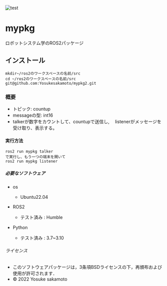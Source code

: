 ![test](https://github.com/Yosukesakamoto/mypkg2/actions/workflows/test.yml/badge.svg)
# mypkg
  ロボットシステム学のROS2パッケージ

## インストール
  
    
    mkdir~/ros2のワークスペースの名前/src
    cd ~/ros2のワークスペースの名前/src
    git@github.com:Yosukesakamoto/mypkg2.git



### 概要
* トピック: countup
* messageの型: int16
* talkerが数字をカウントして、countupで送信し,
　listenerがメッセージを受け取り、表示する。

#### 実行方法

    ros2 run mypkg talker
    で実行し、もう一つの端末を開いて
    ros2 run mypkg listener

##### 必要なソフトウェア
* os
　 
     * Ubuntu22.04

* ROS2
     * テスト済み : Humble

* Python
     * テスト済み : 3.7~3.10

###### ライセンス
* このソフトウェアパッケージは，3条項BSDライセンスの下，再頒布および使用が許可されます．
* © 2022 Yosuke sakamoto



